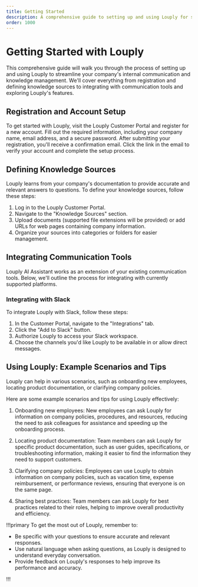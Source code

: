 ```yaml
---
title: Getting Started
description: A comprehensive guide to setting up and using Louply for streamlined internal communication and knowledge management.
order: 1000
---
```


# Getting Started with Louply

This comprehensive guide will walk you through the process of setting up and using Louply to streamline your company's internal communication and knowledge management. We'll cover everything from registration and defining knowledge sources to integrating with communication tools and exploring Louply's features.


## Registration and Account Setup

To get started with Louply, visit the Louply Customer Portal and register for a new account. Fill out the required information, including your company name, email address, and a secure password. After submitting your registration, you'll receive a confirmation email. Click the link in the email to verify your account and complete the setup process.

## Defining Knowledge Sources

Louply learns from your company's documentation to provide accurate and relevant answers to questions. To define your knowledge sources, follow these steps:

1. Log in to the Louply Customer Portal.
2. Navigate to the "Knowledge Sources" section.
3. Upload documents (supported file extensions will be provided) or add URLs for web pages containing company information.
4. Organize your sources into categories or folders for easier management.

## Integrating Communication Tools

Louply AI Assistant works as an extension of your existing communication tools. Below, we'll outline the process for integrating with currently supported platforms.

### Integrating with Slack

To integrate Louply with Slack, follow these steps:

1. In the Customer Portal, navigate to the "Integrations" tab.
2. Click the "Add to Slack" button.
3. Authorize Louply to access your Slack workspace.
4. Choose the channels you'd like Louply to be available in or allow direct messages.


## Using Louply: Example Scenarios and Tips

Louply can help in various scenarios, such as onboarding new employees, locating product documentation, or clarifying company policies.

Here are some example scenarios and tips for using Louply effectively:

1. Onboarding new employees: New employees can ask Louply for information on company policies, procedures, and resources, reducing the need to ask colleagues for assistance and speeding up the onboarding process.

2. Locating product documentation: Team members can ask Louply for specific product documentation, such as user guides, specifications, or troubleshooting information, making it easier to find the information they need to support customers.

3. Clarifying company policies: Employees can use Louply to obtain information on company policies, such as vacation time, expense reimbursement, or performance reviews, ensuring that everyone is on the same page.

4. Sharing best practices: Team members can ask Louply for best practices related to their roles, helping to improve overall productivity and efficiency.

!!!primary To get the most out of Louply, remember to:

- Be specific with your questions to ensure accurate and relevant responses.
- Use natural language when asking questions, as Louply is designed to understand everyday conversation.
- Provide feedback on Louply's responses to help improve its performance and accuracy.

!!!

